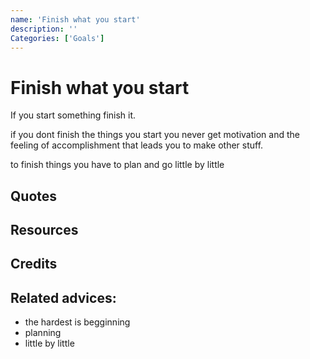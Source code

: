 ```yaml
---
name: 'Finish what you start'
description: ''
Categories: ['Goals']
---
```

# Finish what you start

If you start something finish it.

if you dont finish the things you start you never get motivation and the feeling of accomplishment that leads you to make other stuff.

to finish things you have to plan and go little by little

## Quotes

## Resources

## Credits

## Related advices:

- the hardest is begginning
- planning
- little by little
